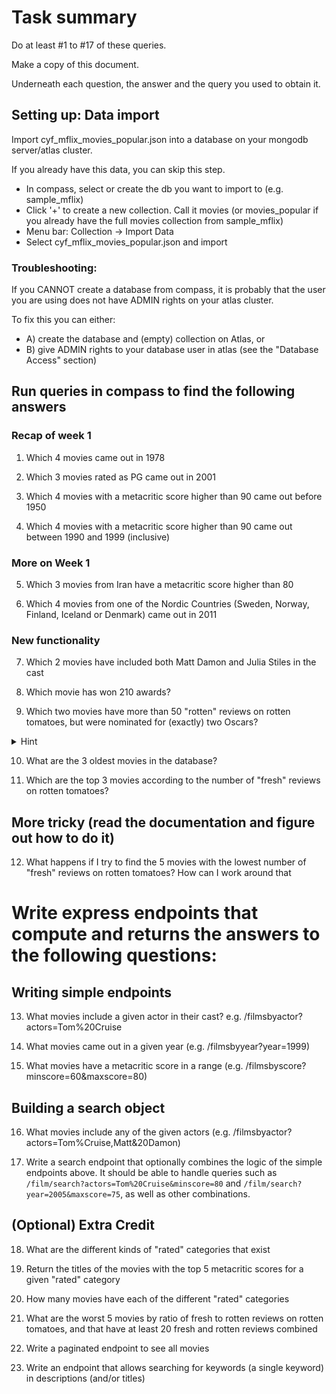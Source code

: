 # Task summary

Do at least #1 to #17 of these queries.

Make a copy of this document.

Underneath each question, the answer and the query you used to obtain it.

## Setting up: Data import

Import cyf_mflix_movies_popular.json into a database on your mongodb server/atlas cluster.

If you already have this data, you can skip this step.

- In compass, select or create the db you want to import to (e.g. sample_mflix)
- Click '+' to create a new collection. Call it movies (or movies_popular if you already have the full movies collection from sample_mflix)
- Menu bar: Collection -> Import Data
- Select cyf_mflix_movies_popular.json and import

### Troubleshooting:

If you CANNOT create a database from compass, it is probably that the user you are using does not have ADMIN rights on your atlas cluster.

To fix this you can either:

- A) create the database and (empty) collection on Atlas, or
- B) give ADMIN rights to your database user in atlas (see the "Database Access" section)

## Run queries in compass to find the following answers

### Recap of week 1

1. Which 4 movies came out in 1978

2. Which 3 movies rated as PG came out in 2001

3. Which 4 movies with a metacritic score higher than 90 came out before 1950

4. Which 4 movies with a metacritic score higher than 90 came out between 1990 and 1999 (inclusive)

### More on Week 1

5. Which 3 movies from Iran have a metacritic score higher than 80

6. Which 4 movies from one of the Nordic Countries (Sweden, Norway, Finland, Iceland or Denmark) came out in 2011

### New functionality

7. Which 2 movies have included both Matt Damon and Julia Stiles in the cast

8. Which movie has won 210 awards?

9. Which two movies have more than 50 "rotten" reviews on rotten tomatoes, but were nominated for (exactly) two Oscars?
<details><summary>Hint</summary>
<p>Look for the string: Nominated for 2 Oscars</p>
</details>

10. What are the 3 oldest movies in the database?

11. Which are the top 3 movies according to the number of "fresh" reviews on rotten tomatoes?

## More tricky (read the documentation and figure out how to do it)

12. What happens if I try to find the 5 movies with the lowest number of "fresh" reviews on rotten tomatoes? How can I work around that

# Write express endpoints that compute and returns the answers to the following questions:

## Writing simple endpoints

13. What movies include a given actor in their cast? e.g. /filmsbyactor?actors=Tom%20Cruise

14. What movies came out in a given year (e.g. /filmsbyyear?year=1999)

15. What movies have a metacritic score in a range (e.g. /filmsbyscore?minscore=60&maxscore=80)

## Building a search object

16. What movies include any of the given actors (e.g. /filmsbyactor?actors=Tom%Cruise,Matt&20Damon)

17. Write a search endpoint that optionally combines the logic of the simple endpoints above. It should be able to handle queries such as `/film/search?actors=Tom%20Cruise&minscore=80` and `/film/search?year=2005&maxscore=75`, as well as other combinations.

## (Optional) Extra Credit

18. What are the different kinds of "rated" categories that exist

19. Return the titles of the movies with the top 5 metacritic scores for a given "rated" category

20. How many movies have each of the different "rated" categories

21. What are the worst 5 movies by ratio of fresh to rotten reviews on rotten tomatoes, and that have at least 20 fresh and rotten reviews combined

22. Write a paginated endpoint to see all movies

23. Write an endpoint that allows searching for keywords (a single keyword) in descriptions (and/or titles)
